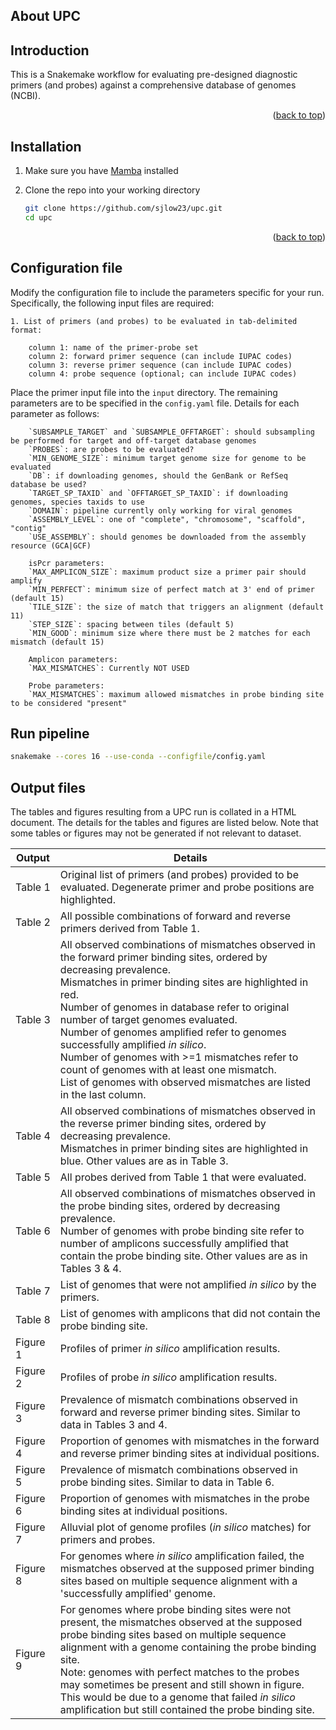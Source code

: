 <!-- ABOUT THE PROJECT -->
<a name="readme-top"></a>
## About UPC

## Introduction

This is a Snakemake workflow for evaluating pre-designed diagnostic primers (and probes) against a comprehensive database of genomes (NCBI).

<p align="right">(<a href="#readme-top">back to top</a>)</p>

<a name="installation-top"></a>
## Installation

1. Make sure you have [Mamba](https://github.com/conda-forge/miniforge) installed

2. Clone the repo into your working directory
   ```sh
   git clone https://github.com/sjlow23/upc.git
   cd upc
   ```

<p align="right">(<a href="#installation-top">back to top</a>)</p>


<a name="config-top"></a>
## Configuration file

Modify the configuration file to include the parameters specific for your run. Specifically, the following input files are required:

    1. List of primers (and probes) to be evaluated in tab-delimited format:

        column 1: name of the primer-probe set
        column 2: forward primer sequence (can include IUPAC codes)
        column 3: reverse primer sequence (can include IUPAC codes)
        column 4: probe sequence (optional; can include IUPAC codes)

Place the primer input file into the `input` directory.
The remaining parameters are to be specified in the `config.yaml` file. Details for each parameter as follows:

        `SUBSAMPLE_TARGET` and `SUBSAMPLE_OFFTARGET`: should subsampling be performed for target and off-target database genomes
        `PROBES`: are probes to be evaluated?
        `MIN_GENOME_SIZE`: minimum target genome size for genome to be evaluated
        `DB`: if downloading genomes, should the GenBank or RefSeq database be used?
        `TARGET_SP_TAXID` and `OFFTARGET_SP_TAXID`: if downloading genomes, species taxids to use
        `DOMAIN`: pipeline currently only working for viral genomes
        `ASSEMBLY_LEVEL`: one of "complete", "chromosome", "scaffold", "contig"
        `USE_ASSEMBLY`: should genomes be downloaded from the assembly resource (GCA|GCF)
        
        isPcr parameters:
        `MAX_AMPLICON_SIZE`: maximum product size a primer pair should amplify
        `MIN_PERFECT`: minimum size of perfect match at 3' end of primer (default 15)
        `TILE_SIZE`: the size of match that triggers an alignment (default 11)
        `STEP_SIZE`: spacing between tiles (default 5)
        `MIN_GOOD`: minimum size where there must be 2 matches for each mismatch (default 15)

        Amplicon parameters:
        `MAX_MISMATCHES`: Currently NOT USED

        Probe parameters:
        `MAX_MISMATCHES`: maximum allowed mismatches in probe binding site to be considered "present"



<a name="run-top"></a>
## Run pipeline

   ```sh
   snakemake --cores 16 --use-conda --configfile/config.yaml 
   ```


<a name="output-top"></a>
## Output files

The tables and figures resulting from a UPC run is collated in a HTML document. The details for the tables and figures are listed below. Note that some tables or figures may not be generated if not relevant to dataset.

| Output      	| Details                                                                                                                                                                                                                                                                                                                                                                                                                                                                                                                                         	|
|-------------	|-------------------------------------------------------------------------------------------------------------------------------------------------------------------------------------------------------------------------------------------------------------------------------------------------------------------------------------------------------------------------------------------------------------------------------------------------------------------------------------------------------------------------------------------------	|
| Table 1     	| Original list of primers (and probes) provided to be evaluated. Degenerate primer and probe positions are highlighted.                                                                                                                                                                                                                                                                                                                                                                                                                          	|
| Table 2     	| All possible combinations of forward and reverse primers derived from Table 1.                                                                                                                                                                                                                                                                                                                                                                                                                                                                  	|
| Table 3     	| All observed combinations of mismatches observed in the forward primer binding sites, ordered by decreasing prevalence. <br>Mismatches in primer binding sites are highlighted in red. <br>Number of genomes in database refer to original number of target genomes evaluated. <br>Number of genomes amplified refer to genomes successfully amplified _in silico_. <br>Number of genomes with >=1 mismatches refer to count of genomes with at least one mismatch. <br>List of genomes with observed mismatches are listed in the last column. 	|
| Table 4     	| All observed combinations of mismatches observed in the reverse primer binding sites, ordered by decreasing prevalence. <br>Mismatches in primer binding sites are highlighted in blue. Other values are as in Table 3.                                                                                                                                                                                                                                                                                                                         	|
| Table 5     	| All probes derived from Table 1 that were evaluated.                                                                                                                                                                                                                                                                                                                                                                                                                                                                                            	|
| Table 6     	| All observed combinations of mismatches observed in the probe binding sites, ordered by decreasing prevalence. <br>Number of genomes with probe binding site refer to number of amplicons successfully amplified that contain the probe binding site. Other values are as in Tables 3 & 4.                                                                                                                                                                                                                                                      	|
| Table 7     	| List of genomes that were not amplified _in silico_ by the primers.                                                                                                                                                                                                                                                                                                                                                                                                                                                                             	|
| Table 8     	| List of genomes with amplicons that did not contain the probe binding site.                                                                                                                                                                                                                                                                                                                                                                                                                                                                     	|
| Figure 1    	| Profiles of primer _in silico_ amplification results.                                                                                                                                                                                                                                                                                                                                                                                                                                                                                           	|
| Figure 2    	| Profiles of probe _in silico_ amplification results.                                                                                                                                                                                                                                                                                                                                                                                                                                                                                            	|
| Figure 3    	| Prevalence of mismatch combinations observed in forward and reverse primer binding sites. Similar to data in Tables 3 and 4.                                                                                                                                                                                                                                                                                                                                                                                                                    	|
| Figure 4    	| Proportion of genomes with mismatches in the forward and reverse primer binding sites at individual positions.                                                                                                                                                                                                                                                                                                                                                                                                                                  	|
| Figure 5    	| Prevalence of mismatch combinations observed in probe binding sites. Similar to data in Table 6.                                                                                                                                                                                                                                                                                                                                                                                                                                                	|
| Figure 6    	| Proportion of genomes with mismatches in the probe binding sites at individual positions.                                                                                                                                                                                                                                                                                                                                                                                                                                                       	|
| Figure 7    	| Alluvial plot of genome profiles (_in silico_ matches) for primers and probes.                                                                                                                                                                                                                                                                                                                                                                                                                                                                  	|
| Figure 8    	| For genomes where _in silico_ amplification failed, the mismatches observed at the supposed primer binding sites based on multiple sequence alignment with a 'successfully amplified' genome.                                                                                                                                                                                                                                                                                                                                                   	|
| Figure 9    	| For genomes where probe binding sites were not present, the mismatches observed at the supposed probe binding sites based on multiple sequence alignment with a genome containing the probe binding site. <br>Note: genomes with perfect matches to the probes may sometimes be present and still shown in figure. <br>This would be due to a genome that failed _in silico_ amplification but still contained the probe binding site.                                                                                                          	|